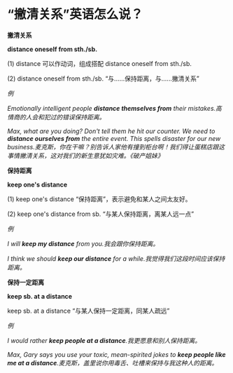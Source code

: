 # “撇清关系”英语怎么说？

**撇清关系**

**distance oneself from sth./sb.**

(1) distance 可以作动词，组成搭配 distance oneself from sth./sb.

(2) distance oneself from sth./sb. “与…...保持距离，与…...撇清关系”

_例_

_Emotionally intelligent people **distance themselves from** their mistakes.高情商的人会和犯过的错误保持距离。_

_Max, what are you doing? Don't tell them he hit our counter. We need to **distance ourselves from** the entire event. This spells disaster for our new business.麦克斯，你在干嘛？别告诉人家他有撞到柜台啊！我们得让蛋糕店跟这事情撇清关系，这对我们的新生意犹如灾难。《破产姐妹》_

**保持距离**

**keep one's distance**

(1) keep one's distance “保持距离”，表示避免和某人之间太友好。

(2) keep one's distance from sb. “与某人保持距离，离某人远一点”

_例_

_I will **keep my distance** from you.我会跟你保持距离。_

_I think we should **keep our distance** for a while.我觉得我们这段时间应该保持距离。_

**保持一定距离**

**keep sb. at a distance**

keep sb. at a distance “与某人保持一定距离，同某人疏远”

_例_

_I would rather **keep people at a distance**.我更愿意和别人保持距离。_

_Max, Gary says you use your toxic, mean-spirited jokes to **keep people like me at a distance**.麦克斯，盖里说你用毒舌、吐槽来保持与我这种人的距离。_
